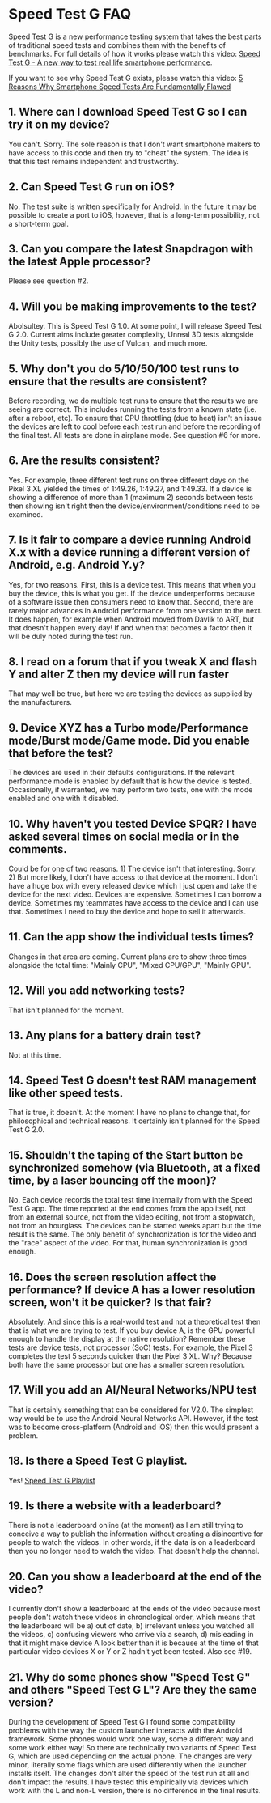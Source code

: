# Speed Test G FAQ

Speed Test G is a new performance testing system that takes the best parts of traditional speed tests and combines them with the benefits of benchmarks. For full details of how it works please watch this video: 
[Speed Test G - A new way to test real life smartphone performance](https://www.youtube.com/watch?v=0dsQiw-G8O8).

If you want to see why Speed Test G exists, please watch this video: [5 Reasons Why Smartphone Speed Tests Are Fundamentally Flawed](https://www.youtube.com/watch?v=W68nuVxOXaE)

## 1. Where can I download Speed Test G so I can try it on my device?
You can't. Sorry. The sole reason is that I don't want smartphone makers to have access to this code and then try to "cheat" the system.
The idea is that this test remains independent and trustworthy.

## 2. Can Speed Test G run on iOS?
No. The test suite is written specifically for Android. In the future it may be possible to create a port to iOS, however, that is a long-term 
possibility, not a short-term goal.

## 3. Can you compare the latest Snapdragon with the latest Apple processor?
Please see question #2.

## 4. Will you be making improvements to the test?
Abolsultey. This is Speed Test G 1.0. At some point, I will release Speed Test G 2.0. Current aims include greater complexity, Unreal 3D tests alongside the Unity tests, possibly the use of Vulcan, and much more.

## 5. Why don't you do 5/10/50/100 test runs to ensure that the results are consistent?
Before recording, we do multiple test runs to ensure that the results we are seeing are correct. This includes running the tests from a known
state (i.e. after a reboot, etc). To ensure that CPU throttling (due to heat) isn't an issue the devices are left to cool before each test
run and before the recording of the final test. All tests are done in airplane mode. See question #6 for more.

## 6. Are the results consistent?
Yes. For example, three different test runs on three different days on the Pixel 3 XL yielded the times of 1:49.26, 1:49.27, and 1:49.33.
If a device is showing a difference of more than 1 (maximum 2) seconds between tests then showing isn't right then
the device/environment/conditions need to be examined.

## 7. Is it fair to compare a device running Android X.x with a device running a different version of Android, e.g. Android Y.y?
Yes, for two reasons. First, this is a device test. This means that when you buy the device, this is what you get. If the device underperforms
because of a software issue then consumers need to know that. Second, there are rarely major advances in Android performance from one version
to the next. It does happen, for example when Android moved from Davlik to ART, but that doesn't happen every day! If and when that becomes
a factor then it will be duly noted during the test run.

## 8. I read on a forum that if you tweak X and flash Y and alter Z then my device will run faster
That may well be true, but here we are testing the devices as supplied by the manufacturers.

## 9. Device XYZ has a Turbo mode/Performance mode/Burst mode/Game mode. Did you enable that before the test?
The devices are used in their defaults configurations. If the relevant performance mode is enabled by default that is how the device is
tested. Occasionally, if warranted, we may perform two tests, one with the mode enabled and one with it disabled.

## 10. Why haven't you tested Device SPQR? I have asked several times on social media or in the comments.
Could be for one of two reasons. 1) The device isn't that interesting. Sorry. 2) But more likely, I don't have access to that device at the moment. I don't have a huge box with every released device which I just open and take the device for the next video. Devices are expensive. Sometimes I can borrow a device. Sometimes my teammates have access to the device and I can use that. Sometimes I need to buy the device and hope to sell it afterwards.

## 11. Can the app show the individual tests times?
Changes in that area are coming. Current plans are to show three times alongside the total time: "Mainly CPU", "Mixed CPU/GPU", "Mainly GPU".

## 12. Will you add networking tests?
That isn't planned for the moment.

## 13. Any plans for a battery drain test?
Not at this time.

## 14. Speed Test G doesn't test RAM management like other speed tests.
That is true, it doesn't. At the moment I have no plans to change that, for philosophical and technical reasons. It certainly isn't planned for the Speed Test G 2.0.

## 15. Shouldn't the taping of the Start button be synchronized somehow (via Bluetooth, at a fixed time, by a laser bouncing off the moon)?
No. Each device records the total test time internally from with the Speed Test G app. The time reported at the end comes from the app itself, not from an external source, not from the video editing, not from a stopwatch, not from an hourglass. The devices can be started weeks apart but the time result is the same. The only benefit of synchronization is for the video and the "race" aspect of the video. For that, human synchronization is good enough.

## 16. Does the screen resolution affect the performance? If device A has a lower resolution screen, won't it be quicker? Is that fair?
Absolutely. And since this is a real-world test and not a theoretical test then that is what we are trying to test. If you buy device A,
is the GPU powerful enough to handle the display at the native resolution? Remember these tests are device tests, not processor (SoC) tests. For example, the Pixel 3 completes the test 5 seconds quicker than the Pixel 3 XL. Why? Because both have the same processor but one has a smaller screen resolution.

## 17. Will you add an AI/Neural Networks/NPU test
That is certainly something that can be considered for V2.0. The simplest way would be to use the Android Neural Networks API. However, if the test was to become cross-platform (Android and iOS) then this would present a problem.

## 18. Is there a Speed Test G playlist.
Yes! [Speed Test G Playlist](https://www.youtube.com/playlist?list=PLxLxbi4e2mYF7bM129a7dW3Ulc9qLRdS3)

## 19. Is there a website with a leaderboard?
There is not a leaderboard online (at the moment) as I am still trying to conceive a way to publish the information without creating a disincentive for people to watch the videos. In other words, if the data is on a leaderboard then you no longer need to watch the video. That doesn't help the channel.

## 20. Can you show a leaderboard at the end of the video?
I currently don't show a leaderboard at the ends of the video because most people don't watch these videos in chronological order, which means that the leaderboard will be a) out of date, b) irrelevant unless you watched all the videos, c) confusing viewers who arrive via a search, d) misleading in that it might make device A look better than it is because at the time of that particular video devices X or Y or Z hadn't yet been tested.
Also see #19.

## 21. Why do some phones show "Speed Test G" and others "Speed Test G L"? Are they the same version?
During the development of Speed Test G I found some compatibility problems with the way the custom launcher interacts with the Android framework. Some phones would work one way, some a different way and some work either way! So there are technically two variants of Speed Test G, which are used depending on the actual phone. The changes are very minor, literally some flags which are used differently when the launcher installs itself. The changes don't alter the speed of the test run at all and don't impact the results. I have tested this empirically via devices which work with the L and non-L version, there is no difference in the final results.
